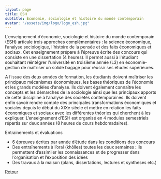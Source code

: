 ```yaml
---
layout: page
title: ESH
subtitle: Économie, sociologie et histoire du monde contemporain
avatar: "/assets/img/logo/logo_esh.jpg"
---
```


L’enseignement d’économie, sociologie et histoire du monde contemporain (ESH) articule trois approches complémentaires : la science économique, l’analyse sociologique, l’histoire de la pensée et des faits économiques et sociaux. Cet enseignement prépare à l’épreuve écrite des concours qui consiste en une dissertation (4 heures). Il permet aussi à l'étudiant souhaitant réintégrer l'université en troisième année (L3) en économie-gestion de maîtriser un solide bagage pour réussir ses études supérieures.

A l’issue des deux années de formation, les étudiants doivent maîtriser les principaux mécanismes économiques, les bases théoriques de l’économie et les grands modèles d’analyse. Ils doivent également connaître les concepts et les démarches de la sociologie ainsi que les principaux apports de cette discipline à l’analyse des sociétés contemporaines. Ils doivent enfin savoir rendre compte des principales transformations économiques et sociales depuis le début du XIXe siècle et mettre en relation les faits économiques et sociaux avec les différentes théories qui cherchent à les expliquer.
L’enseignement d’ESH est organisé en 4 modules semestriels répartis sur deux années (8 heures de cours hebdomadaires). 

Entrainements et évaluations
- 6 épreuves écrites par année d’étude dans les conditions des concours
- Des entraînements à l’oral (khôlles) toutes les deux semaines : ils permettent d’assimiler les connaissances et de progresser dans l’organisation et l’exposition des idées
- Des travaux à la maison (plans, dissertations, lectures et synthèses etc.)

[Retour](/matieres)
